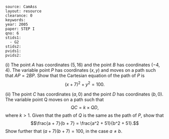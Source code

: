 ````
source: CamAss
layout: resource
clearance: 0
keywords: 
year: 2005
paper: STEP I
qno: 6
stids1:
  - G2
stids2:
pvids1:
pvids2:

````

(i) The point $A$ has coordinates $(5,16)$ and the point $B$ has coordinates $(-4,4)$. The variable point $P$ has coordinates $(x,y)$ and moves on a path such that $AP = 2BP$. Show that the Cartesian equation of the path of $P$ is
$$(x + 7)^2 + y^2 = 100.$$

(ii) The point $C$ has coordinates $(a,0)$ and the point $D$ has coordinates $(b,0)$. The variable point Q moves on a path such that
$$QC = k \times QD,$$
where $k > 1$. Given that the path of $Q$ is the same as the path of $P$, show that
$$\frac{a + 7}{b + 7} = \frac{a^2 + 51}{b^2 + 51}.$$
Show further that $(a + 7)(b + 7) = 100$, in the case $a \neq b$.
